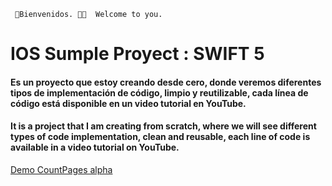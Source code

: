 
` 📱Bienvenidos. 👋🏻 
      Welcome to you.`
      
# IOS Sumple Proyect : SWIFT 5 

#### Es un proyecto que estoy creando desde cero, donde veremos diferentes tipos de implementación de código, limpio y reutilizable, cada línea de código está disponible en un video tutorial en YouTube.

#### It is a project that I am creating from scratch, where we will see different types of code implementation, clean and reusable, each line of code is available in a video tutorial on YouTube.


[Demo CountPages alpha](https://user-images.githubusercontent.com/62256666/170105366-525c4871-5469-4e3c-a8c5-558f7544501b.mp4 )

